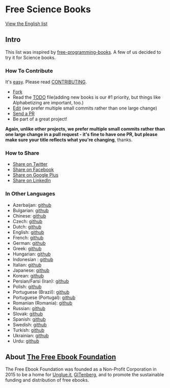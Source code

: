 # Free Science Books

[View the English list](/free-science-books.md)

## Intro

This list was inspired by [free-programming-books](https://github.com/EbookFoundation/free-programming-books/). A few of us decided to try it for Science books.


### How To Contribute

It's [easy](https://github.com/vhf/free-programming-books/wiki/Contribution). Please read [CONTRIBUTING](/CONTRIBUTING.md).
- [Fork](https://help.github.com/articles/fork-a-repo)
- Read the [TODO](/TODO.md) file(adding new books is our #1 priority, but things like Alphabetizing are important, too.)
- [Edit](https://github.com/EbookFoundation/free-science-books/edit/master/free-science-books.md) (we prefer multiple small commits rather than one large change)
- [Send a PR](https://help.github.com/articles/using-pull-requests)
- Be part of a great project!

**Again, unlike other projects, we prefer multiple small commits rather than one large change in a pull request - it's fine to have one PR, but please make sure your title reflects what you're changing**, thanks.


### How to Share

+ [Share on Twitter](http://twitter.com/home?status=https://github.com/EbookFoundation/free-science-books%0AFree%20Science%20Books)
+ [Share on Facebook](http://www.facebook.com/sharer/sharer.php?s=100&p[url]=https://github.com/EbookFoundation/free-science-books&p[images][0]=&p[title]=Free%20Science%20Books&p[summary]=)
+ [Share on Google Plus](https://plus.google.com/share?url=https://github.com/EbookFoundation/free-science-books)
+ [Share on LinkedIn](http://www.linkedin.com/shareArticle?mini=true&url=https://github.com/EbookFoundation/free-science-books&title=Free%20Science%20Books&summary=&source=)


### In Other  Languages

+ Azerbaijan: [github](/free-science-books-az.md)
+ Bulgarian: [github](/free-science-books-bg.md)
+ Chinese: [github](/free-science-books-zh.md)
+ Czech: [github](/free-science-books-cs.md)
+ Dutch: [github](/free-science-books-nl.md)
+ English: [github](/free-science-books.md)
+ French: [github](/free-science-books-fr.md)
+ German: [github](/free-science-books-de.md)
+ Greek: [github](/free-science-books-gr.md)
+ Hungarian: [github](/free-science-books-hu.md)
+ Indonesian : [github](/free-science-books-id.md)
+ Italian: [github](/free-science-books-it.md)
+ Japanese: [github](/free-science-books-ja.md)
+ Korean: [github](/free-science-books-ko.md)
+ Persian/Farsi (Iran): [github](/free-science-books-fa_IR.md)
+ Polish: [github](/free-science-books-pl.md)
+ Portuguese (Brazil): [github](/free-science-books-pt_BR.md)
+ Portuguese (Portugal): [github](/free-science-books-pt_PT.md)
+ Romanian (Romania): [github](/free-science-books-ro.md)
+ Russian: [github](/free-science-books-ru.md)
+ Slovak: [github](/free-science-books-sk.md)
+ Spanish: [github](/free-science-books-es.md)
+ Swedish: [github](/free-science-books-se.md)
+ Turkish: [github](/free-science-books-tr.md)
+ Ukrainian: [github](/free-science-books-ua.md)
+ Urdu: [github](/free-science-books-ur.md)


## About [The Free Ebook Foundation](http://ebookfoundation.org/)

The Free Ebook Foundation was founded as a Non-Profit Corporation in 2015 to be a home for [Unglue.it](https://unglue.it), [GITenberg](http://www.gitenberg.org), and to promote the sustainable funding and distribution of free ebooks.

